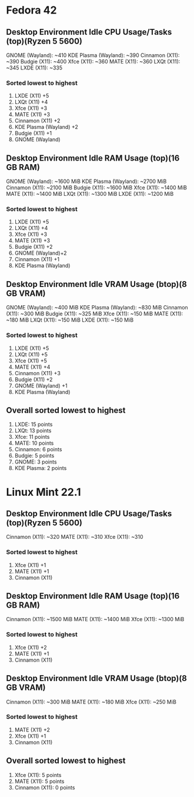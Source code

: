 # Fedora 42

## Desktop Environment Idle CPU Usage/Tasks (top)(Ryzen 5 5600)
GNOME (Wayland): ~410
KDE Plasma (Wayland): ~390
Cinnamon (X11): ~390
Budgie (X11): ~400
Xfce (X11): ~360
MATE (X11): ~360
LXQt (X11): ~345
LXDE (X11): ~335

### Sorted lowest to highest
1. LXDE (X11) +5
2. LXQt (X11) +4
3. Xfce (X11) +3
3. MATE (X11) +3
4. Cinnamon (X11) +2
4. KDE Plasma (Wayland) +2
5. Budgie (X11) +1
6. GNOME (Wayland)

## Desktop Environment Idle RAM Usage (top)(16 GB RAM)
GNOME (Wayland): ~1600 MiB
KDE Plasma (Wayland): ~2700 MiB
Cinnamon (X11): ~2100 MiB
Budgie (X11): ~1600 MiB
Xfce (X11): ~1400 MiB
MATE (X11): ~1400 MiB
LXQt (X11): ~1300 MiB
LXDE (X11): ~1200 MiB

### Sorted lowest to highest
1. LXDE (X11) +5
2. LXQt (X11) +4
3. Xfce (X11) +3
3. MATE (X11) +3
4. Budgie (X11) +2
4. GNOME (Wayland)+2
5. Cinnamon (X11) +1
6. KDE Plasma (Wayland)

## Desktop Environment Idle VRAM Usage (btop)(8 GB VRAM)
GNOME (Wayland): ~400 MiB
KDE Plasma (Wayland): ~830 MiB
Cinnamon (X11): ~300 MiB
Budgie (X11): ~325 MiB
Xfce (X11): ~150 MiB
MATE (X11): ~180 MiB
LXQt (X11): ~150 MiB
LXDE (X11): ~150 MiB

### Sorted lowest to highest
1. LXDE (X11) +5
1. LXQt (X11) +5
1. Xfce (X11) +5
2. MATE (X11) +4
3. Cinnamon (X11) +3
4. Budgie (X11) +2
5. GNOME (Wayland) +1
6. KDE Plasma (Wayland)

## Overall sorted lowest to highest
1. LXDE: 15 points
2. LXQt: 13 points
3. Xfce: 11 points
4. MATE: 10 points
5. Cinnamon: 6 points
6. Budgie: 5 points
7. GNOME: 3 points
8. KDE Plasma: 2 points

# Linux Mint 22.1

## Desktop Environment Idle CPU Usage/Tasks (top)(Ryzen 5 5600)
Cinnamon (X11): ~320
MATE (X11): ~310
Xfce (X11): ~310

### Sorted lowest to highest
1. Xfce (X11) +1
1. MATE (X11) +1
2. Cinnamon (X11)

## Desktop Environment Idle RAM Usage (top)(16 GB RAM)
Cinnamon (X11): ~1500 MiB
MATE (X11): ~1400 MiB
Xfce (X11): ~1300 MiB

### Sorted lowest to highest
1. Xfce (X11) +2
2. MATE (X11) +1
3. Cinnamon (X11)

## Desktop Environment Idle VRAM Usage (btop)(8 GB VRAM)
Cinnamon (X11): ~300 MiB
MATE (X11): ~180 MiB
Xfce (X11): ~250 MiB

### Sorted lowest to highest
1. MATE (X11) +2
2. Xfce (X11) +1
3. Cinnamon (X11)

## Overall sorted lowest to highest
1. Xfce (X11): 5 points 
1. MATE (X11): 5 points
2. Cinnamon (X11): 0 points

